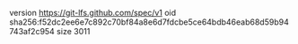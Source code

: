 version https://git-lfs.github.com/spec/v1
oid sha256:f52dc2ee6e7c892c70bf84a8e6d7fdcbe5ce64bdb46eab68d59b94743af2c954
size 3011
